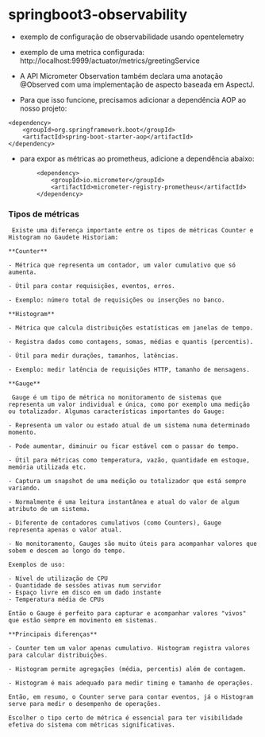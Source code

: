 # springboot3-observability

- exemplo de configuração de observabilidade usando opentelemetry
- exemplo de uma metrica configurada: http://localhost:9999/actuator/metrics/greetingService

- A API Micrometer Observation também declara uma anotação @Observed com uma implementação de aspecto baseada em AspectJ. 
- Para que isso funcione, precisamos adicionar a dependência AOP ao nosso projeto:
```
<dependency>
    <groupId>org.springframework.boot</groupId>
    <artifactId>spring-boot-starter-aop</artifactId>
</dependency>
```


- para expor as métricas ao prometheus, adicione a dependência abaixo:
```
		<dependency>
			<groupId>io.micrometer</groupId>
			<artifactId>micrometer-registry-prometheus</artifactId>
		</dependency>
```

### Tipos de métricas
```
 Existe uma diferença importante entre os tipos de métricas Counter e Histogram no Gaudete Historiam:

**Counter**

- Métrica que representa um contador, um valor cumulativo que só aumenta.

- Útil para contar requisições, eventos, erros.

- Exemplo: número total de requisições ou inserções no banco.

**Histogram** 

- Métrica que calcula distribuições estatísticas em janelas de tempo.

- Registra dados como contagens, somas, médias e quantis (percentis).

- Útil para medir durações, tamanhos, latências. 

- Exemplo: medir latência de requisições HTTP, tamanho de mensagens.

**Gauge** 

 Gauge é um tipo de métrica no monitoramento de sistemas que representa um valor individual e única, como por exemplo uma medição ou totalizador. Algumas características importantes do Gauge:

- Representa um valor ou estado atual de um sistema numa determinado momento.

- Pode aumentar, diminuir ou ficar estável com o passar do tempo.

- Útil para métricas como temperatura, vazão, quantidade em estoque, memória utilizada etc.

- Captura um snapshot de uma medição ou totalizador que está sempre variando.

- Normalmente é uma leitura instantânea e atual do valor de algum atributo de um sistema.

- Diferente de contadores cumulativos (como Counters), Gauge representa apenas o valor atual.

- No monitoramento, Gauges são muito úteis para acompanhar valores que sobem e descem ao longo do tempo.

Exemplos de uso:

- Nível de utilização de CPU
- Quantidade de sessões ativas num servidor
- Espaço livre em disco em um dado instante
- Temperatura média de CPUs

Então o Gauge é perfeito para capturar e acompanhar valores "vivos" que estão sempre em movimento em sistemas.

**Principais diferenças**

- Counter tem um valor apenas cumulativo. Histogram registra valores para calcular distribuições.

- Histogram permite agregações (média, percentis) além de contagem.

- Histogram é mais adequado para medir timing e tamanho de operações.

Então, em resumo, o Counter serve para contar eventos, já o Histogram serve para medir o desempenho de operações.

Escolher o tipo certo de métrica é essencial para ter visibilidade efetiva do sistema com métricas significativas.
```

